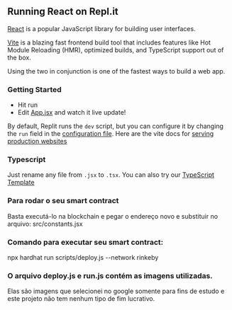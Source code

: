 ## Running React on Repl.it

[React](https://reactjs.org/) is a popular JavaScript library for building user interfaces.

[Vite](https://vitejs.dev/) is a blazing fast frontend build tool that includes features like Hot Module Reloading (HMR), optimized builds, and TypeScript support out of the box.

Using the two in conjunction is one of the fastest ways to build a web app.

### Getting Started
- Hit run
- Edit [App.jsx](#src/App.jsx) and watch it live update!

By default, Replit runs the `dev` script, but you can configure it by changing the `run` field in the [configuration file](#.replit). Here are the vite docs for [serving production websites](https://vitejs.dev/guide/build.html)

### Typescript

Just rename any file from `.jsx` to `.tsx`. You can also try our [TypeScript Template](https://replit.com/@replit/React-TypeScript)


### Para rodar o seu smart contract
Basta executá-lo na blockchain e pegar o endereço novo e substituir no arquivo: src/constants.jsx

### Comando para executar seu smart contract: 
npx hardhat run scripts/deploy.js --network rinkeby

### O arquivo deploy.js e run.js contém as imagens utilizadas. 
Elas são imagens que selecionei no google somente para fins de estudo e este projeto não tem nenhum tipo de fim lucrativo.
